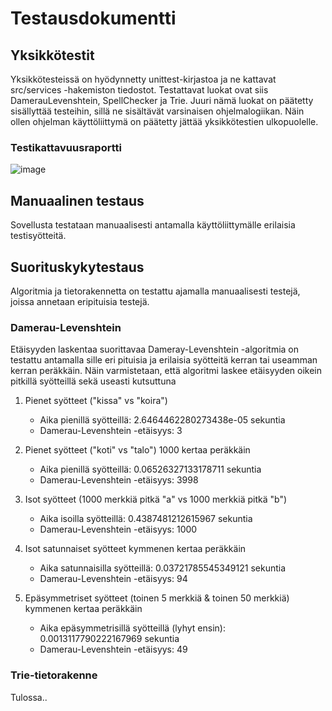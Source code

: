 # Testausdokumentti

## Yksikkötestit

Yksikkötesteissä on hyödynnetty unittest-kirjastoa ja ne kattavat src/services -hakemiston tiedostot. Testattavat luokat ovat siis DamerauLevenshtein, SpellChecker ja Trie. Juuri nämä luokat on päätetty sisällyttää testeihin, sillä ne sisältävät varsinaisen ohjelmalogiikan. Näin ollen ohjelman käyttöliittymä on päätetty jättää yksikkötestien ulkopuolelle.

### Testikattavuusraportti
![image](https://github.com/sonjaolkkonen/spell-checker/assets/117500758/72a707e4-abb9-4731-808a-f1aee11ebb09)

## Manuaalinen testaus
Sovellusta testataan manuaalisesti antamalla käyttöliittymälle erilaisia testisyötteitä. 

## Suorituskykytestaus

Algoritmia ja tietorakennetta on testattu ajamalla manuaalisesti testejä, joissa annetaan eripituisia testejä.

### Damerau-Levenshtein

Etäisyyden laskentaa suorittavaa Dameray-Levenshtein -algoritmia on testattu antamalla sille eri pituisia ja erilaisia syötteitä kerran tai useamman kerran peräkkäin. Näin varmistetaan, että algoritmi laskee etäisyyden oikein pitkillä syötteillä sekä useasti kutsuttuna

1. Pienet syötteet ("kissa" vs "koira")
   - Aika pienillä syötteillä: 2.6464462280273438e-05 sekuntia
   - Damerau-Levenshtein -etäisyys: 3

2. Pienet syötteet ("koti" vs "talo") 1000 kertaa peräkkäin
   - Aika pienillä syötteillä: 0.06526327133178711 sekuntia
   - Damerau-Levenshtein -etäisyys: 3998
     
4. Isot syötteet (1000 merkkiä pitkä "a" vs 1000 merkkiä pitkä "b")
   - Aika isoilla syötteillä: 0.4387481212615967 sekuntia
   - Damerau-Levenshtein -etäisyys: 1000
  
5. Isot satunnaiset syötteet kymmenen kertaa peräkkäin
   - Aika satunnaisilla syötteillä: 0.03721785545349121 sekuntia
   - Damerau-Levenshtein -etäisyys: 94

4. Epäsymmetriset syötteet (toinen 5 merkkiä & toinen 50 merkkiä) kymmenen kertaa peräkkäin
   - Aika epäsymmetrisillä syötteillä (lyhyt ensin): 0.0013117790222167969 sekuntia
   - Damerau-Levenshtein -etäisyys: 49
  
### Trie-tietorakenne

Tulossa..
  
   
